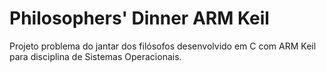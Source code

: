 # Philosophers' Dinner ARM Keil

Projeto problema do jantar dos filósofos desenvolvido em C com ARM Keil para disciplina de Sistemas Operacionais. 
